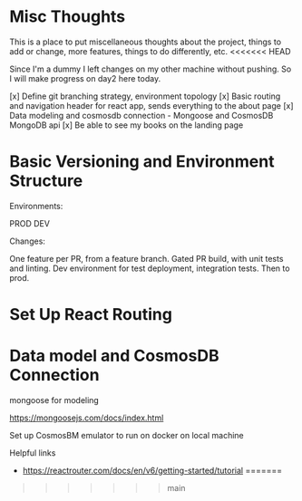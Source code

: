 # Misc Thoughts

This is a place to put miscellaneous thoughts about the project, things to add or change, more features, things to do differently, etc. 
<<<<<<< HEAD


Since I'm a dummy I left changes on my other machine without pushing. So I will make progress on day2 here today.

[x] Define git branching strategy, environment topology
[x] Basic routing and navigation header for react app, sends everything to the about page
[x] Data modeling and cosmosdb connection
    - Mongoose and CosmosDB MongoDB api
[x] Be able to see my books on the landing page


# Basic Versioning and Environment Structure

Environments:

PROD
DEV

Changes: 

One feature per PR, from a feature branch. Gated PR build, with unit tests and linting. Dev environment for test deployment, integration tests. Then to prod.

# Set Up React Routing 

# Data model and CosmosDB Connection

mongoose for modeling

https://mongoosejs.com/docs/index.html

Set up CosmosBM emulator to run on docker on local machine 

Helpful links

- <https://reactrouter.com/docs/en/v6/getting-started/tutorial>
=======
>>>>>>> main
